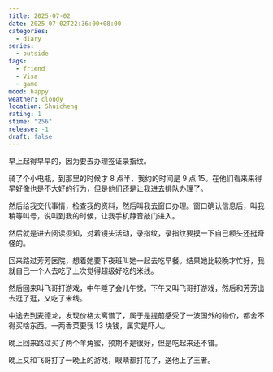 ```yaml
---
title: 2025-07-02
date: 2025-07-02T22:36:00+08:00
categories:
  - diary
series:
  - outside
tags:
  - friend
  - Visa
  - game
mood: happy
weather: cloudy
location: Shuicheng
rating: 1
stime: "256"
release: -1
draft: false
---
```

早上起得早早的，因为要去办理签证录指纹。

骑了个小电瓶，到那里的时候才 8 点半，我约的时间是 9 点 15。在他们看来来得早好像也是不大好的行为，但是他们还是让我进去排队办理了。

然后给我交代事情，检查我的资料，然后叫我去窗口办理。窗口确认信息后，叫我稍等叫号，说叫到我的时候，让我手机静音敲门进入。

然后就是进去阅读须知，对着镜头活动，录指纹，录指纹要摸一下自己额头还挺奇怪的。

回来路过芳芳医院，想着她要下夜班叫她一起去吃早餐。结果她比较晚才忙好，我就自己一个人去吃了上次觉得超级好吃的米线。

然后回来叫飞哥打游戏，中午睡了会儿午觉。下午又叫飞哥打游戏，然后和芳芳出去逛了逛，又吃了米线。

中途去到麦德龙，发现价格太离谱了，属于是提前感受了一波国外的物价，都舍不得买啥东西。一两香菜要我 13 块钱，属实是吓人。

晚上回来路过买了两个羊角蜜，预期不是很好，但是吃起来还不错。

晚上又和飞哥打了一晚上的游戏，眼睛都打花了，送他上了王者。